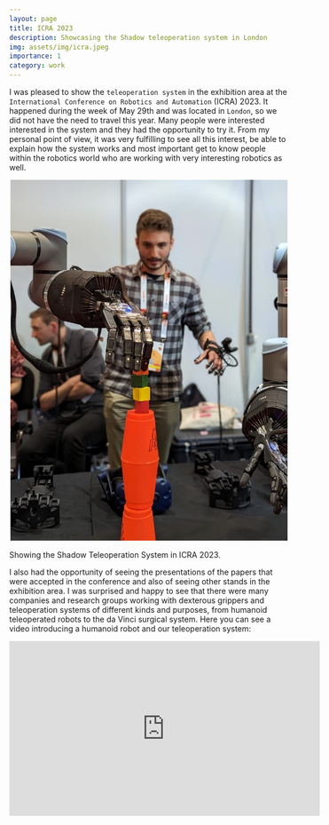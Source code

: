 ```yaml
---
layout: page
title: ICRA 2023
description: Showcasing the Shadow teleoperation system in London
img: assets/img/icra.jpeg
importance: 1
category: work
---
```


I was pleased to show the `teleoperation system` in the exhibition area at the `International Conference on Robotics and Automation` (ICRA) 2023. It happened during the week of
May 29th and was located in `London`, so we did not have the need to travel this year.
Many people were interested interested in the system and they had the opportunity to try it. From my personal point of view, it was very fulfilling to see all this interest, be able
to explain how the system works and most important get to know people within the robotics world who are working with very interesting robotics as well.

<p align="center">
  <img width="500" height="650" src="/assets/img/icra.jpeg">
</p>
<div class="caption">
    Showing the Shadow Teleoperation System in ICRA 2023.
</div>

I also had the opportunity of seeing the presentations of the papers that were accepted in the conference and also of seeing other stands in the exhibition area. I was surprised and happy to see
that there were many companies and research groups working with dexterous grippers and teleoperation systems of different kinds and purposes, from humanoid teleoperated robots to the da Vinci surgical system. Here you can see a video introducing a humanoid robot and our teleoperation system:

<p align="center">
  <iframe width="560" height="315"
    src="https://www.youtube.com/embed/N6YitTpVIVE"
    title="YouTube video player"
    frameborder="0" allow="accelerometer; autoplay; clipboard-write; encrypted-media; gyroscope; picture-in-picture; web-share" allowfullscreen>
  </iframe>
</p>